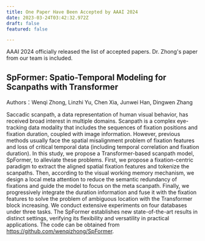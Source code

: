 ```yaml
---
title: One Paper Have Been Accepted by AAAI 2024
date: 2023-03-24T03:42:32.972Z
draft: false
featured: false

---
```

AAAI 2024 officially released the list of accepted papers. Dr. Zhong's paper from our team is included.

<!--more-->

## SpFormer: Spatio-Temporal Modeling for Scanpaths with Transformer

Authors：Wenqi Zhong, Linzhi Yu, Chen Xia, Junwei Han, Dingwen Zhang

Saccadic scanpath, a data representation of human visual behavior, has received broad interest in multiple domains. Scanpath is a complex eye-tracking data modality that includes the sequences of fixation positions and fixation duration, coupled with image information. However, previous methods usually face the spatial misalignment problem of fixation features and loss of critical temporal data (including temporal correlation and fixation duration). In this study, we propose a Transformer-based scanpath model, SpFormer, to alleviate these problems. First, we propose a fixation-centric paradigm to extract the aligned spatial fixation features and tokenize the scanpaths. Then, according to the visual working memory mechanism, we design a local meta attention to reduce the semantic redundancy of fixations and guide the model to focus on the meta scanpath. Finally, we progressively integrate the duration information and fuse it with the fixation features to solve the problem of ambiguous location with the Transformer block increasing. We conduct extensive experiments on four databases under three tasks. The SpFormer establishes new state-of-the-art results in distinct settings, verifying its flexibility and versatility in practical applications. The code can be obtained from https://github.com/wenqizhong/SpFormer.
